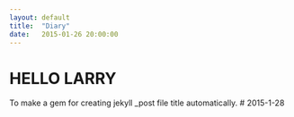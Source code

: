 ```yaml
---
layout: default
title:  "Diary"
date:   2015-01-26 20:00:00
---
```

# HELLO LARRY

To make a gem for creating jekyll _post file title automatically. # 2015-1-28
